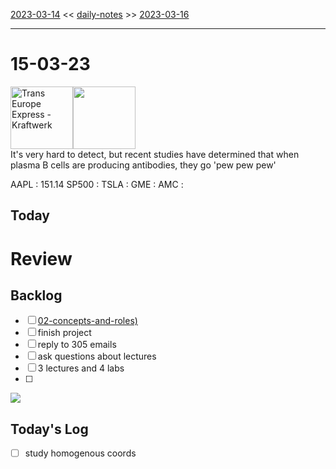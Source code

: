 [2023-03-14](daily_notes/2023-03-14) << [daily-notes](notes/daily-notes.md) >> [2023-03-16](daily_notes/2023-03-16)

---
# 15-03-23
<a href='spotify:album:0HHRIVjvBcnTepfeRVgS2f'><img src='https://i.scdn.co/image/961a19794fcb452928010195273079dfbdcb5217' alt='Trans Europe Express - Kraftwerk' height=100></a><img src='https://imgs.xkcd.com/comics/lymphocytes.png' height=100>
<br>It's very hard to detect, but recent studies have determined that when plasma B cells are producing antibodies, they go 'pew pew pew'

AAPL : 151.14 
SP500 : 
TSLA :
GME :
AMC :

## Today



# Review


## Backlog
- [ ] [02-concepts-and-roles)](notes/02-concepts-and-roles.md)
- [ ] finish project
- [ ] reply to 305 emails
- [ ] ask questions about lectures
- [ ] 3 lectures and 4 labs
- [ ]

![](https://i.imgur.com/N8S8mAZ.png)
## Today's Log

- [ ] study homogenous coords